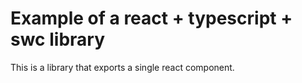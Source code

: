 # Example of a react + typescript + swc library

This is a library that exports a single react component.